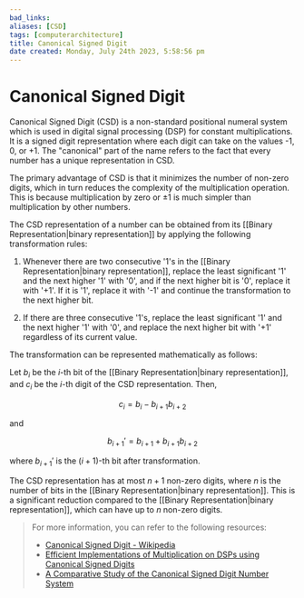 ```yaml
---
bad_links: 
aliases: [CSD]
tags: [computerarchitecture]
title: Canonical Signed Digit
date created: Monday, July 24th 2023, 5:58:56 pm
---
```

# Canonical Signed Digit

Canonical Signed Digit (CSD) is a non-standard positional numeral system which is used in digital signal processing (DSP) for constant multiplications. It is a signed digit representation where each digit can take on the values -1, 0, or +1. The "canonical" part of the name refers to the fact that every number has a unique representation in CSD.

The primary advantage of CSD is that it minimizes the number of non-zero digits, which in turn reduces the complexity of the multiplication operation. This is because multiplication by zero or ±1 is much simpler than multiplication by other numbers.

The CSD representation of a number can be obtained from its [[Binary Representation|binary representation]] by applying the following transformation rules:

1. Whenever there are two consecutive '1's in the [[Binary Representation|binary representation]], replace the least significant '1' and the next higher '1' with '0', and if the next higher bit is '0', replace it with '+1'. If it is '1', replace it with '-1' and continue the transformation to the next higher bit.

2. If there are three consecutive '1's, replace the least significant '1' and the next higher '1' with '0', and replace the next higher bit with '+1' regardless of its current value.

The transformation can be represented mathematically as follows:

Let $b_i$ be the $i$-th bit of the [[Binary Representation|binary representation]], and $c_i$ be the $i$-th digit of the CSD representation. Then,

$$
c_i = b_i - b_{i+1}b_{i+2}
$$

and

$$
b_{i+1}' = b_{i+1} + b_{i+1}b_{i+2}
$$

where $b_{i+1}'$ is the $(i+1)$-th bit after transformation.

The CSD representation has at most $n+1$ non-zero digits, where $n$ is the number of bits in the [[Binary Representation|binary representation]]. This is a significant reduction compared to the [[Binary Representation|binary representation]], which can have up to $n$ non-zero digits.

> For more information, you can refer to the following resources:
> - [Canonical Signed Digit - Wikipedia](https://www.google.com/search?q=Canonical+Signed+Digit+Wikipedia)
> - [Efficient Implementations of Multiplication on DSPs using Canonical Signed Digits](https://www.google.com/search?q=Efficient+Implementations+of+Multiplication+on+DSPs+using+Canonical+Signed+Digits)
> - [A Comparative Study of the Canonical Signed Digit Number System](https://www.google.com/search?q=A+Comparative+Study+of+the+Canonical+Signed+Digit+Number+System)